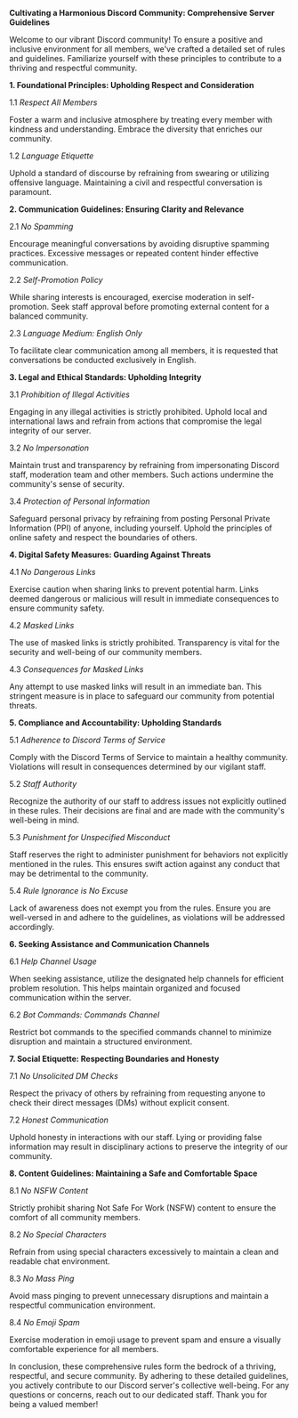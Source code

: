 **Cultivating a Harmonious Discord Community: Comprehensive Server Guidelines**

Welcome to our vibrant Discord community! To ensure a positive and inclusive environment for all members, we've crafted a detailed set of rules and guidelines. Familiarize yourself with these principles to contribute to a thriving and respectful community.

**1. Foundational Principles: Upholding Respect and Consideration**

1.1 *Respect All Members*

   Foster a warm and inclusive atmosphere by treating every member with kindness and understanding. Embrace the diversity that enriches our community.

1.2 *Language Etiquette*

   Uphold a standard of discourse by refraining from swearing or utilizing offensive language. Maintaining a civil and respectful conversation is paramount.

**2. Communication Guidelines: Ensuring Clarity and Relevance**

2.1 *No Spamming*

   Encourage meaningful conversations by avoiding disruptive spamming practices. Excessive messages or repeated content hinder effective communication.

2.2 *Self-Promotion Policy*

   While sharing interests is encouraged, exercise moderation in self-promotion. Seek staff approval before promoting external content for a balanced community.

2.3 *Language Medium: English Only*

   To facilitate clear communication among all members, it is requested that conversations be conducted exclusively in English.

**3. Legal and Ethical Standards: Upholding Integrity**

3.1 *Prohibition of Illegal Activities*

   Engaging in any illegal activities is strictly prohibited. Uphold local and international laws and refrain from actions that compromise the legal integrity of our server.

3.2 *No Impersonation*

   Maintain trust and transparency by refraining from impersonating Discord staff, moderation team and other members. Such actions undermine the community's sense of security.

3.4 *Protection of Personal Information*

   Safeguard personal privacy by refraining from posting Personal Private Information (PPI) of anyone, including yourself. Uphold the principles of online safety and respect the boundaries of others.

**4. Digital Safety Measures: Guarding Against Threats**

4.1 *No Dangerous Links*

   Exercise caution when sharing links to prevent potential harm. Links deemed dangerous or malicious will result in immediate consequences to ensure community safety.

4.2 *Masked Links*

   The use of masked links is strictly prohibited. Transparency is vital for the security and well-being of our community members.

4.3 *Consequences for Masked Links*

   Any attempt to use masked links will result in an immediate ban. This stringent measure is in place to safeguard our community from potential threats.

**5. Compliance and Accountability: Upholding Standards**

5.1 *Adherence to Discord Terms of Service*

   Comply with the Discord Terms of Service to maintain a healthy community. Violations will result in consequences determined by our vigilant staff.

5.2 *Staff Authority*

   Recognize the authority of our staff to address issues not explicitly outlined in these rules. Their decisions are final and are made with the community's well-being in mind.

5.3 *Punishment for Unspecified Misconduct*

   Staff reserves the right to administer punishment for behaviors not explicitly mentioned in the rules. This ensures swift action against any conduct that may be detrimental to the community.

5.4 *Rule Ignorance is No Excuse*

   Lack of awareness does not exempt you from the rules. Ensure you are well-versed in and adhere to the guidelines, as violations will be addressed accordingly.

**6. Seeking Assistance and Communication Channels**

6.1 *Help Channel Usage*

   When seeking assistance, utilize the designated help channels for efficient problem resolution. This helps maintain organized and focused communication within the server.

6.2 *Bot Commands: Commands Channel*

   Restrict bot commands to the specified commands channel to minimize disruption and maintain a structured environment.

**7. Social Etiquette: Respecting Boundaries and Honesty**

7.1 *No Unsolicited DM Checks*

   Respect the privacy of others by refraining from requesting anyone to check their direct messages (DMs) without explicit consent.

7.2 *Honest Communication*

   Uphold honesty in interactions with our staff. Lying or providing false information may result in disciplinary actions to preserve the integrity of our community.

**8. Content Guidelines: Maintaining a Safe and Comfortable Space**

8.1 *No NSFW Content*

   Strictly prohibit sharing Not Safe For Work (NSFW) content to ensure the comfort of all community members.

8.2 *No Special Characters*

   Refrain from using special characters excessively to maintain a clean and readable chat environment.

8.3 *No Mass Ping*

   Avoid mass pinging to prevent unnecessary disruptions and maintain a respectful communication environment.

8.4 *No Emoji Spam*

   Exercise moderation in emoji usage to prevent spam and ensure a visually comfortable experience for all members.

In conclusion, these comprehensive rules form the bedrock of a thriving, respectful, and secure community. By adhering to these detailed guidelines, you actively contribute to our Discord server's collective well-being. For any questions or concerns, reach out to our dedicated staff. Thank you for being a valued member!
